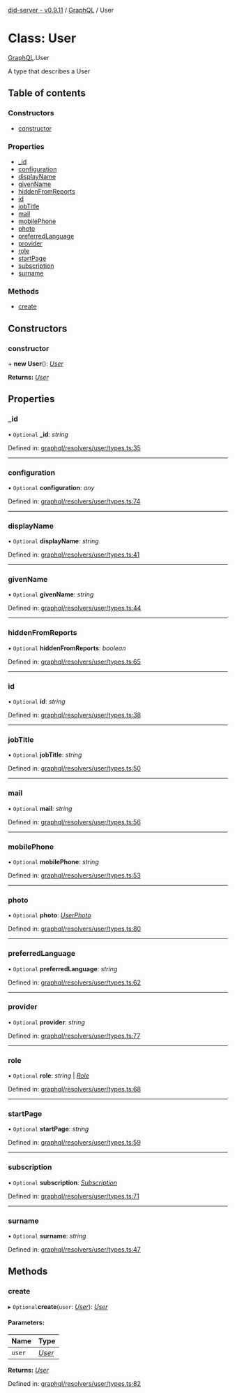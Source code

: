 [did-server - v0.9.11](../README.md) / [GraphQL](../modules/graphql.md) / User

# Class: User

[GraphQL](../modules/graphql.md).User

A type that describes a User

## Table of contents

### Constructors

- [constructor](graphql.user.md#constructor)

### Properties

- [\_id](graphql.user.md#_id)
- [configuration](graphql.user.md#configuration)
- [displayName](graphql.user.md#displayname)
- [givenName](graphql.user.md#givenname)
- [hiddenFromReports](graphql.user.md#hiddenfromreports)
- [id](graphql.user.md#id)
- [jobTitle](graphql.user.md#jobtitle)
- [mail](graphql.user.md#mail)
- [mobilePhone](graphql.user.md#mobilephone)
- [photo](graphql.user.md#photo)
- [preferredLanguage](graphql.user.md#preferredlanguage)
- [provider](graphql.user.md#provider)
- [role](graphql.user.md#role)
- [startPage](graphql.user.md#startpage)
- [subscription](graphql.user.md#subscription)
- [surname](graphql.user.md#surname)

### Methods

- [create](graphql.user.md#create)

## Constructors

### constructor

\+ **new User**(): [*User*](graphql.user.md)

**Returns:** [*User*](graphql.user.md)

## Properties

### \_id

• `Optional` **\_id**: *string*

Defined in: [graphql/resolvers/user/types.ts:35](https://github.com/Puzzlepart/did/blob/dev/server/graphql/resolvers/user/types.ts#L35)

___

### configuration

• `Optional` **configuration**: *any*

Defined in: [graphql/resolvers/user/types.ts:74](https://github.com/Puzzlepart/did/blob/dev/server/graphql/resolvers/user/types.ts#L74)

___

### displayName

• `Optional` **displayName**: *string*

Defined in: [graphql/resolvers/user/types.ts:41](https://github.com/Puzzlepart/did/blob/dev/server/graphql/resolvers/user/types.ts#L41)

___

### givenName

• `Optional` **givenName**: *string*

Defined in: [graphql/resolvers/user/types.ts:44](https://github.com/Puzzlepart/did/blob/dev/server/graphql/resolvers/user/types.ts#L44)

___

### hiddenFromReports

• `Optional` **hiddenFromReports**: *boolean*

Defined in: [graphql/resolvers/user/types.ts:65](https://github.com/Puzzlepart/did/blob/dev/server/graphql/resolvers/user/types.ts#L65)

___

### id

• `Optional` **id**: *string*

Defined in: [graphql/resolvers/user/types.ts:38](https://github.com/Puzzlepart/did/blob/dev/server/graphql/resolvers/user/types.ts#L38)

___

### jobTitle

• `Optional` **jobTitle**: *string*

Defined in: [graphql/resolvers/user/types.ts:50](https://github.com/Puzzlepart/did/blob/dev/server/graphql/resolvers/user/types.ts#L50)

___

### mail

• `Optional` **mail**: *string*

Defined in: [graphql/resolvers/user/types.ts:56](https://github.com/Puzzlepart/did/blob/dev/server/graphql/resolvers/user/types.ts#L56)

___

### mobilePhone

• `Optional` **mobilePhone**: *string*

Defined in: [graphql/resolvers/user/types.ts:53](https://github.com/Puzzlepart/did/blob/dev/server/graphql/resolvers/user/types.ts#L53)

___

### photo

• `Optional` **photo**: [*UserPhoto*](graphql.userphoto.md)

Defined in: [graphql/resolvers/user/types.ts:80](https://github.com/Puzzlepart/did/blob/dev/server/graphql/resolvers/user/types.ts#L80)

___

### preferredLanguage

• `Optional` **preferredLanguage**: *string*

Defined in: [graphql/resolvers/user/types.ts:62](https://github.com/Puzzlepart/did/blob/dev/server/graphql/resolvers/user/types.ts#L62)

___

### provider

• `Optional` **provider**: *string*

Defined in: [graphql/resolvers/user/types.ts:77](https://github.com/Puzzlepart/did/blob/dev/server/graphql/resolvers/user/types.ts#L77)

___

### role

• `Optional` **role**: *string* \| [*Role*](graphql.role.md)

Defined in: [graphql/resolvers/user/types.ts:68](https://github.com/Puzzlepart/did/blob/dev/server/graphql/resolvers/user/types.ts#L68)

___

### startPage

• `Optional` **startPage**: *string*

Defined in: [graphql/resolvers/user/types.ts:59](https://github.com/Puzzlepart/did/blob/dev/server/graphql/resolvers/user/types.ts#L59)

___

### subscription

• `Optional` **subscription**: [*Subscription*](graphql.subscription.md)

Defined in: [graphql/resolvers/user/types.ts:71](https://github.com/Puzzlepart/did/blob/dev/server/graphql/resolvers/user/types.ts#L71)

___

### surname

• `Optional` **surname**: *string*

Defined in: [graphql/resolvers/user/types.ts:47](https://github.com/Puzzlepart/did/blob/dev/server/graphql/resolvers/user/types.ts#L47)

## Methods

### create

▸ `Optional`**create**(`user`: [*User*](graphql.user.md)): [*User*](graphql.user.md)

#### Parameters:

Name | Type |
:------ | :------ |
`user` | [*User*](graphql.user.md) |

**Returns:** [*User*](graphql.user.md)

Defined in: [graphql/resolvers/user/types.ts:82](https://github.com/Puzzlepart/did/blob/dev/server/graphql/resolvers/user/types.ts#L82)
